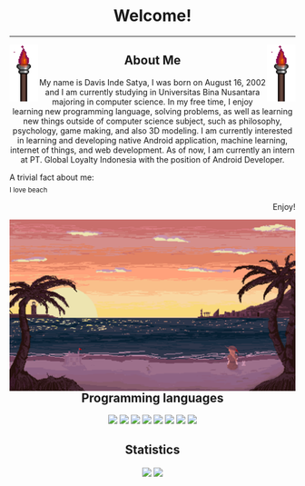<h1 align="center">Welcome!</h1>
<hr>
<img src="files/torch.gif" alt="torch" align="left" width="50">
<img src="files/torch.gif" alt="torch" align="right" width="50">
<h2 align="center">About Me</h2>
<p align="center">My name is Davis Inde Satya, I was born on August 16, 2002 and I am currently studying in Universitas Bina Nusantara majoring in computer science.
          In my free time, I enjoy learning new programming language, solving problems, as well as learning new things outside of computer science subject, such as
          philosophy, psychology, game making, and also 3D modeling. I am currently interested in learning and developing native Android application, machine learning, internet of things, and web development. As of now, I am currently an intern at PT. Global Loyalty Indonesia with the position of Android Developer.
</p>
<p align="left">
          A trivial fact about me:<br>
          <sub>I love beach</sub><br>
</p>
<p align="right">Enjoy!</p>
<img src="files/backgroundOne.gif" align="left" alt="Beach.gif">
<div align="center">
          <h2>Programming languages</h2>
          <img src="https://img.shields.io/badge/c-%2300599C.svg?style=for-the-badge&logo=c&logoColor=white"/>
          <img src="https://img.shields.io/badge/c++-%2300599C.svg?style=for-the-badge&logo=c%2B%2B&logoColor=white"/>
          <img src="https://img.shields.io/badge/java-%23ED8B00.svg?style=for-the-badge&logo=java&logoColor=white"/>
          <img src="https://img.shields.io/badge/kotlin-%237F52FF.svg?style=for-the-badge&logo=kotlin&logoColor=white"/>
          <img src="https://img.shields.io/badge/html5-%23E34F26.svg?style=for-the-badge&logo=html5&logoColor=white"/>
          <img src="https://img.shields.io/badge/css3-%231572B6.svg?style=for-the-badge&logo=css3&logoColor=white"/>
          <img src="https://img.shields.io/badge/javascript-%23323330.svg?style=for-the-badge&logo=javascript&logoColor=%23F7DF1E"/>
          <img src="https://img.shields.io/badge/python-%2300599C.svg?style=for-the-badge&logo=python&logoColor=white"/>
</div>
          
<div align="center">
  <h2 align="center">Statistics</h2>
  <img src="https://github-readme-stats.vercel.app/api?username=EbelAlfie&show_icons=true&theme=nightowl&hide_border=true&include_all_commits=true" align="center"/>
  <img src="https://github-readme-stats.vercel.app/api/top-langs/?username=EbelAlfie&layout=compact&langs_count=6&theme=nightowl&hide_border=true" align="center"/>
</div>
